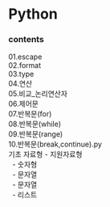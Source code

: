 # Python

<h3>contents</h3>
01.escape<br>
02.format<br>
03.type<br>
04.연산<br>
05.비교_논리연산자<br>
06.제어문<br>
07.반복문(for)<br>
08.반복문(while)<br>
09.반복문(range)<br>
10.반복문(break,continue).py<br>
기초 자료형 - 지원자료형<br>
&nbsp&nbsp- 숫자형<br>
&nbsp&nbsp- 문자열<br>
&nbsp&nbsp- 문자열<br>
&nbsp&nbsp- 리스트<br>

